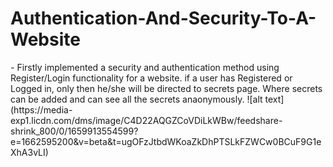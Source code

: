 <h1> Authentication-And-Security-To-A-Website </h2>
- Firstly implemented a security and authentication method using Register/Login functionality for a website. if a user has Registered or Logged in, only then he/she will be directed to secrets page.
  Where secrets can be added and can see all the secrets anaonymously.
 ![alt text](https://media-exp1.licdn.com/dms/image/C4D22AQGZCoVDiLkWBw/feedshare-shrink_800/0/1659913554599?e=1662595200&v=beta&t=ugOFzJtbdWKoaZkDhPTSLkFZWCw0BCuF9G1eXhA3vLI)
